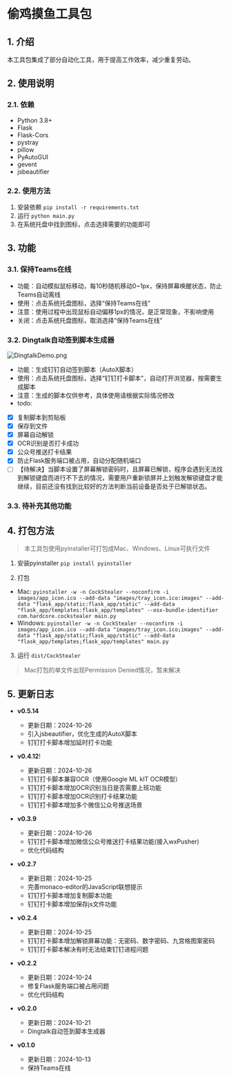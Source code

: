 # 偷鸡摸鱼工具包
## 1. 介绍
本工具包集成了部分自动化工具，用于提高工作效率，减少重复劳动。

## 2. 使用说明
### 2.1. 依赖
- Python 3.8+
- Flask
- Flask-Cors
- pystray
- pillow
- PyAutoGUI
- gevent
- jsbeautifier

### 2.2. 使用方法
1. 安装依赖
```pip install -r requirements.txt```
2. 运行
```python main.py```
3. 在系统托盘中找到图标，点击选择需要的功能即可

## 3. 功能
### 3.1. 保持Teams在线
- 功能：自动模拟鼠标移动，每10秒随机移动0~1px，保持屏幕唤醒状态，防止Teams自动离线
- 使用：点击系统托盘图标，选择“保持Teams在线”
- 注意：使用过程中出现鼠标自动偏移1px的情况，是正常现象，不影响使用
- 关闭：点击系统托盘图标，取消选择“保持Teams在线”

### 3.2. Dingtalk自动签到脚本生成器
![DingtalkDemo.png](images/DingtalkDemo.png)
- 功能：生成钉钉自动签到脚本（AutoX脚本）
- 使用：点击系统托盘图标，选择“钉钉打卡脚本”，自动打开浏览器，按需要生成脚本
- 注意：生成的脚本仅供参考，具体使用请根据实际情况修改
- todo:
- [x] 复制脚本到剪贴板
- [x] 保存到文件
- [x] 屏幕自动解锁
- [x] OCR识别是否打卡成功
- [x] 公众号推送打卡结果
- [x] 防止Flask服务端口被占用，自动分配随机端口
- [ ] 【待解决】当脚本设置了屏幕解锁密码时，且屏幕已解锁，程序会遇到无法找到解锁键盘而进行不下去的情况，需要用户重新锁屏并上划触发解锁键盘才能继续，目前还没有找到比较好的方法判断当前设备是否处于已解锁状态。

### 3.3. 待补充其他功能

## 4. 打包方法
> 本工具包使用pyinstaller可打包成Mac、Windows、Linux可执行文件
1. 安装pyinstaller
```pip install pyinstaller```


2. 打包
  - Mac: ```pyinstaller -w -n CockStealer --noconfirm -i images/app_icon.ico --add-data "images/tray_icon.ico:images" --add-data "flask_app/static:flask_app/static" --add-data "flask_app/templates:flask_app/templates" --osx-bundle-identifier com.hardcore.cockstealer main.py```
  - Windows: ```pyinstaller -w -n CockStealer --noconfirm -i images/app_icon.ico --add-data "images/tray_icon.ico;images" --add-data "flask_app/static;flask_app/static" --add-data "flask_app/templates;flask_app/templates" main.py```

3. 运行
```dist/CockStealer```

> Mac打包的单文件出现Permission Denied情况，暂未解决

## 5. 更新日志
- **v0.5.14**
  - 更新日期：2024-10-26
  - 引入jsbeautifier，优化生成的AutoX脚本
  - 钉钉打卡脚本增加延时打卡功能

- **v0.4.12**!
  - 更新日期：2024-10-26
  - 钉钉打卡脚本兼容OCR（使用Google ML kIT OCR模型）
  - 钉钉打卡脚本增加OCR识别当日是否需要上班功能
  - 钉钉打卡脚本增加OCR识别打卡结果功能
  - 钉钉打卡脚本增加多个微信公众号推送场景


- **v0.3.9**
  - 更新日期：2024-10-26
  - 钉钉打卡脚本增加微信公众号推送打卡结果功能(接入wxPusher)
  - 优化代码结构


- **v0.2.7**
  - 更新日期：2024-10-25
  - 完善monaco-editor的JavaScript联想提示
  - 钉钉打卡脚本增加复制脚本功能
  - 钉钉打卡脚本增加保存js文件功能


- **v0.2.4**
  - 更新日期：2024-10-25
  - 钉钉打卡脚本增加解锁屏幕功能：无密码、数字密码、九宫格图案密码
  - 钉钉打卡脚本解决有时无法结束钉钉进程问题


- **v0.2.2**
  - 更新日期：2024-10-24
  - 修复Flask服务端口被占用问题
  - 优化代码结构


- **v0.2.0**
  - 更新日期：2024-10-21
  - Dingtalk自动签到脚本生成器


- **v0.1.0**
  - 更新日期：2024-10-13
  - 保持Teams在线